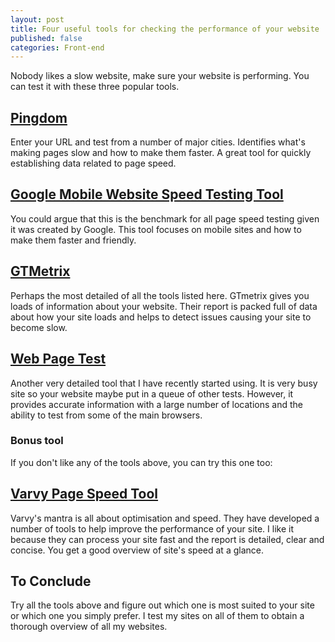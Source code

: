 ```yaml
---
layout: post
title: Four useful tools for checking the performance of your website
published: false
categories: Front-end
---
```


Nobody likes a slow website, make sure your website is performing.  You can test it with these three popular tools.

## [Pingdom](https://tools.pingdom.com/)
Enter your URL and test from a number of major cities. Identifies what's making pages slow and how to make them faster. A great tool for quickly establishing data related to page speed.

## [Google Mobile Website Speed Testing Tool](https://testmysite.withgoogle.com/intl/en-gb/)
You could argue that this is the benchmark for all page speed testing given it was created by Google. This tool focuses on mobile sites and how to make them faster and friendly.

## [GTMetrix](https://gtmetrix.com/)
Perhaps the most detailed of all the tools listed here. GTmetrix gives you loads of information about your website. Their report is packed full of data about how your site loads and helps to detect issues causing your site to become slow.

## [Web Page Test](http://www.webpagetest.org/)
Another very detailed tool that I have recently started using. It is very busy site so your website maybe put in a queue of other tests. However, it provides accurate information with a large number of locations and the ability to test from some of the main browsers.

### Bonus tool
If you don't like any of the tools above, you can try this one too:

## [Varvy Page Speed Tool](https://varvy.com/pagespeed/)
Varvy's mantra is all about optimisation and speed. They have developed a number of tools to help improve the performance of your site. I like it because they can process your site fast and the report is detailed, clear and concise. You get a good overview of site's speed at a glance.

## To Conclude
Try all the tools above and figure out which one is most suited to your site or which one you simply prefer. I test my sites on all of them to obtain a thorough overview of all my websites.
